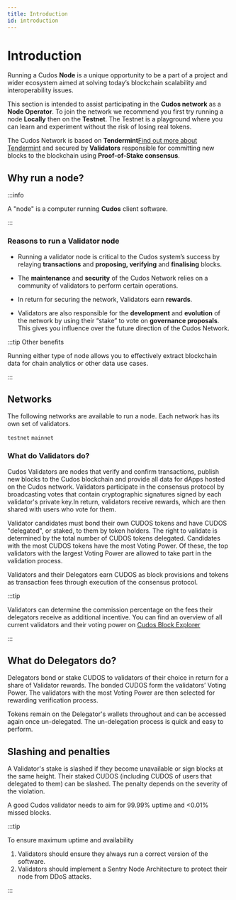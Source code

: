 ```yaml
---
title: Introduction
id: introduction
---
```


# Introduction

Running a Cudos **Node** is a unique opportunity to be a part of a project and wider ecosystem aimed at solving today’s blockchain scalability and interoperability issues.

This section is intended to assist participating in the **Cudos network** as a **Node Operator**. To join the network we recommend you first try running a node **Locally** then on the **Testnet**. The Testnet is a playground where you can learn and experiment without the risk of losing real tokens.

The Cudos Network is based on **Tendermint**[Find out more about Tendermint](https://docs.tendermint.com/v0.35/introduction/what-is-tendermint.html) and secured by **Validators** responsible for committing new blocks to the blockchain using **Proof-of-Stake consensus**.

## Why run a node?

:::info

A "node" is a computer running **Cudos** client software.

:::

### Reasons to run a Validator node

* Running a validator node is critical to the Cudos system’s success by relaying **transactions** and **proposing, verifying** and **finalising** blocks. 

* The **maintenance** and **security** of the Cudos Network relies on a community of validators to perform certain operations. 

* In return for securing the network, Validators earn **rewards**.

* Validators are also responsible for the **development** and **evolution** of the network by using their “stake” to vote on **governance proposals**. This gives you influence over the future direction of the Cudos Network.


:::tip Other benefits

Running either type of node allows you to effectively extract blockchain data for chain analytics or other data use cases.

:::

## Networks 

The following networks are available to run a node. Each network has its own set of validators. 

`testnet`
`mainnet`

### What do Validators do?

Cudos Validators are nodes that verify and confirm transactions, publish new blocks to the Cudos blockchain and provide all data for dApps hosted on the Cudos network. Validators participate in the consensus protocol by broadcasting votes that contain cryptographic signatures signed by each validator's private key.In return, validators receive rewards, which are then shared with users who vote for them.

Validator candidates must bond their own CUDOS tokens and have CUDOS "delegated", or staked, to them by token holders. The right to validate is determined by the total number of CUDOS tokens delegated. Candidates with the most CUDOS tokens have the most Voting Power. Of these, the top validators with the largest Voting Power are allowed to take part in the validation process.

Validators and their Delegators earn CUDOS as block provisions and tokens as transaction fees through execution of the consensus protocol.

:::tip

Validators can determine the commission percentage on the fees their delegators receive as additional incentive. You can find an overview of all current validators and their voting power on [Cudos Block Explorer](https://explorer.cudos.org/validators)

:::

## What do Delegators do?

Delegators bond or stake CUDOS to validators of their choice in return for a share of Validator rewards. The bonded CUDOS form the validators’ Voting Power. The validators with the most Voting Power are then selected for rewarding verification process.

Tokens remain on the Delegator's wallets throughout and can be accessed again once un-delegated. The un-delegation process is quick and easy to perform.

## Slashing and penalties

A Validator's stake is slashed if they become unavailable or sign blocks at the same height. Their staked CUDOS (including CUDOS of users that delegated to them) can be slashed. The penalty depends on the severity of the violation.

A good Cudos validator needs to aim for 99.99% uptime and <0.01% missed blocks.
 
:::tip 

To ensure maximum uptime and availability
1. Validators should ensure they always run a correct version of the software.
2. Validators should implement a Sentry Node Architecture to protect their node from DDoS attacks. 

:::
